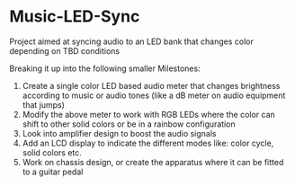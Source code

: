 # Music-LED-Sync
Project aimed at syncing audio to an LED bank that changes color depending on TBD conditions

Breaking it up into the following smaller Milestones:

1. Create a single color LED based audio meter that changes brightness according to music or audio tones (like a dB meter on audio equipment that jumps)
2. Modify the above meter to work with RGB LEDs where the color can shift to other solid colors or be in a rainbow configuration
3. Look into amplifier design to boost the audio signals
4. Add an LCD display to indicate the different modes like: color cycle, solid colors etc.
5. Work on chassis design, or create the apparatus where it can be fitted to a guitar pedal 
